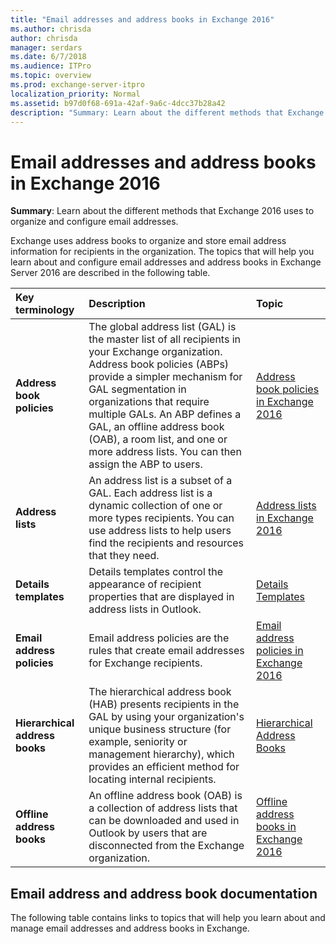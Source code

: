 ```yaml
---
title: "Email addresses and address books in Exchange 2016"
ms.author: chrisda
author: chrisda
manager: serdars
ms.date: 6/7/2018
ms.audience: ITPro
ms.topic: overview
ms.prod: exchange-server-itpro
localization_priority: Normal
ms.assetid: b97d0f68-691a-42af-9a6c-4dcc37b28a42
description: "Summary: Learn about the different methods that Exchange 2016 uses to organize and configure email addresses."
---
```


# Email addresses and address books in Exchange 2016

 **Summary**: Learn about the different methods that Exchange 2016 uses to organize and configure email addresses.

Exchange uses address books to organize and store email address information for recipients in the organization. The topics that will help you learn about and configure email addresses and address books in Exchange Server 2016 are described in the following table.

|**Key terminology**|**Description**|**Topic**|
|:-----|:-----|:-----|
|**Address book policies** <br/> |The global address list (GAL) is the master list of all recipients in your Exchange organization. Address book policies (ABPs) provide a simpler mechanism for GAL segmentation in organizations that require multiple GALs. An ABP defines a GAL, an offline address book (OAB), a room list, and one or more address lists. You can then assign the ABP to users.  <br/> |[Address book policies in Exchange 2016](address-book-policies/address-book-policies.md) <br/> |
|**Address lists** <br/> |An address list is a subset of a GAL. Each address list is a dynamic collection of one or more types recipients. You can use address lists to help users find the recipients and resources that they need.  <br/> |[Address lists in Exchange 2016](address-lists/address-lists.md) <br/> |
|**Details templates** <br/> |Details templates control the appearance of recipient properties that are displayed in address lists in Outlook.  <br/> |[Details Templates](http://technet.microsoft.com/library/26f02e47-1540-4840-afe0-600c97368cac.aspx) <br/> |
|**Email address policies** <br/> |Email address policies are the rules that create email addresses for Exchange recipients.  <br/> |[Email address policies in Exchange 2016](email-address-policies/email-address-policies.md) <br/> |
|**Hierarchical address books** <br/> |The hierarchical address book (HAB) presents recipients in the GAL by using your organization's unique business structure (for example, seniority or management hierarchy), which provides an efficient method for locating internal recipients.  <br/> |[Hierarchical Address Books](http://technet.microsoft.com/library/a1d277a0-5437-40af-aade-e4730a0d1308.aspx) <br/> |
|**Offline address books** <br/> |An offline address book (OAB) is a collection of address lists that can be downloaded and used in Outlook by users that are disconnected from the Exchange organization.  <br/> |[Offline address books in Exchange 2016](offline-address-books/offline-address-books.md) <br/> |
 
## Email address and address book documentation

The following table contains links to topics that will help you learn about and manage email addresses and address books in Exchange.


